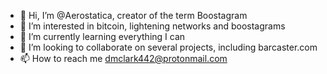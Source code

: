 - 👋 Hi, I’m @Aerostatica, creator of the term Boostagram
- 👀 I’m interested in bitcoin, lightening networks and boostagrams
- 🌱 I’m currently learning everything I can
- 💞️ I’m looking to collaborate on several projects, including barcaster.com
- 📫 How to reach me dmclark442@protonmail.com

<!---
Aerostatica/Aerostatica is a ✨ special ✨ repository because its `README.md` (this file) appears on your GitHub profile.
You can click the Preview link to take a look at your changes.
--->
